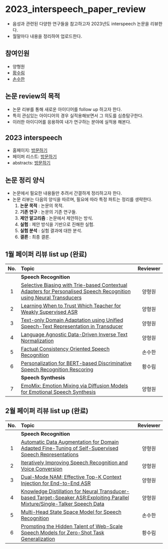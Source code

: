 # 2023_interspeech_paper_review
- 음성과 관련된 다양한 연구들을 참고하고자 2023년도 interspeech 논문을 리뷰한다.
- 월말마다 내용을 정리하여 업로드한다. 

## 참여인원
- 양형원
- [황수림](https://github.com/surim-lab)
- [손수한](https://github.com/soohan99)

## 논문 review의 목적
- 논문 리뷰를 통해 새로운 아이디어를 follow up 하고자 한다.
- 특히 관심있는 아이디어의 경우 실적용해보면서 그 의도를 심층탐구한다.
- 이러한 아이디어를 응용하여 내가 연구하는 분야에 실적용 해본다.

## 2023 interspeech
- 홈페이지: [방문하기](https://interspeech2023.org/)
- 페이퍼 리스트: [방문하기](https://www.isca-speech.org/archive/interspeech_2023/index.html)
- abstracts: [방문하기](https://drive.google.com/file/d/1xnYB2tQdhSNQwa3txhxFJ3OyUnLpuOCT/view)

## 논문 정리 양식
- 논문에서 필요한 내용들만 추려서 간결하게 정리하고자 한다.
- 논문 리뷰는 다음의 양식을 따르며, 필요에 따라 특정 파트는 정리를 생략한다.
    1. **논문 목적** : 논문의 목적.
    2. **기존 연구** : 논문의 기존 연구들.
    3. **제안 알고리즘** : 논문에서 제안하는 방식.
    4. **실험** : 제안 방식을 기반으로 진해한 실험.
    5. **실험 분석** : 실험 결과에 대한 분석.
    6. **결론** : 최종 결론.

## 1월 페이퍼 리뷰 list up (완료)
|No.|Topic|Reviewer|
| :---: |:---|:---:|
||**Speech Recognition**||
|1|[Selective Biasing with Trie-based Contextual Adapters for Personalised Speech Recognition using Neural Transducers](https://hushed-metal-1dc.notion.site/1-Selective-Biasing-with-Trie-based-Contextual-Adapters-for-Personalised-Speech-Recognition-using-N-2ce836df5b844748a59be003901eafc8?pvs=4)|양형원|
2|[Learning When to Trust Which Teacher for Weakly Supervised ASR](https://hushed-metal-1dc.notion.site/2-Learning-When-to-Trust-Which-Teacher-for-Weakly-Supervised-ASR-Amazon-Alexa-39607b33add147a59580065f836a1190?pvs=4)|양형원|
|3|[Text-only Domain Adaptation using Unified Speech-Text Representation in Transducer](https://hushed-metal-1dc.notion.site/3-Text-only-domain-Adaptation-using-Unified-Speech-Text-Representation-in-Transducer-ByteDance-8dfb4241165343eea2666510befcbba0?pvs=4)|양형원|
|4|[Language Agnostic Data-Driven Inverse Text Normalization](https://hushed-metal-1dc.notion.site/4-Language-Agnostic-Data-Driven-Inverse-Text-Normalization-Meta-AI-a705ad4390b7453db91dc6f4238f607d?pvs=4)|양형원|
|5|[Factual Consistency Oriented Speech Recognition](https://mica-mule-3e1.notion.site/Factual-consistency-oriented-speech-recognition-Microsoft-071c5939d92241feafce7e3676534325)|손수한|
|6|[Personalization for BERT-based Discriminative Speech Recognition Rescoring](https://github.com/surim-lab/STT_paper_reiview)|황수림|
||**Speech Synthesis**|
|7|[EmoMix: Emotion Mixing via Diffusion Models for Emotional Speech Synthesis](https://hushed-metal-1dc.notion.site/6-EmoMix-Emotion-Mixing-via-Diffusion-Models-for-Emotional-Speech-Synthesis-Ping-An-Technology-047d13a07d564efbb679f959dd3608cb?pvs=4)|양형원|

## 2월 페이퍼 리뷰 list up (완료)
|No.|Topic|Reviewer|
| :---: |:---|:---:|
||**Speech Recognition**||
|1|[Automatic Data Augmentation for Domain Adapted Fine-Tuning of Self-Supervised Speech Representations](https://hushed-metal-1dc.notion.site/1-Speech-Recognition-1482c611fde34dd4a8cf422c596fa99a?pvs=4)|양형원|
2|[Iteratively Improving Speech Recognition and Voice Conversion](https://hushed-metal-1dc.notion.site/2-Speech-Recognition-e5e80603fb694be38936c64383f542f7?pvs=4)|양형원|
|3|[Dual-Mode NAM: Effective Top-K Context Injection for End-to-End ASR](https://hushed-metal-1dc.notion.site/3-Speech-Recognition-3770e5c205cc4a169a3b4c4a22a0afad?pvs=4)|양형원|
|4|[Knowledge Distillation for Neural Transducer-based Target-Speaker ASR:Exploiting Parallel Mixture/Single-Talker Speech Data](https://hushed-metal-1dc.notion.site/4-Speech-Recognition-b2896a2b1b0541e1a25126e80c769580?pvs=4)|양형원|
|5|[Multi-Head State Space Model for Speech Recognition](https://mica-mule-3e1.notion.site/Multi-Head-State-Space-Model-for-Speech-Recognition-c7d7a550b1b24b099fc4756838879bb6)|손수한|
|6|[Prompting the Hidden Talent of Web-Scale Speech Models for Zero-Shot Task Generalization](https://attractive-kale-90c.notion.site/Prompting-the-Hidden-Talent-of-Web-Scale-Speech-Models-for-Zero-Shot-Task-Generalization-2e6091987ed244be971266b97c3a6d2c?pvs=4)|황수림|
